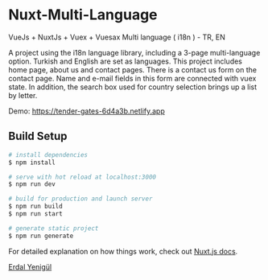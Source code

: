 # Nuxt-Multi-Language
VueJs + NuxtJs + Vuex + Vuesax
Multi language ( i18n ) - TR, EN

A project using the i18n language library, including a 3-page multi-language option. Turkish and English are set as languages. This project includes home page, about us and contact pages. There is a contact us form on the contact page. Name and e-mail fields in this form are connected with vuex state. In addition, the search box used for country selection brings up a list by letter.

Demo: https://tender-gates-6d4a3b.netlify.app


## Build Setup

```bash
# install dependencies
$ npm install

# serve with hot reload at localhost:3000
$ npm run dev

# build for production and launch server
$ npm run build
$ npm run start

# generate static project
$ npm run generate
```

For detailed explanation on how things work, check out [Nuxt.js docs](https://nuxtjs.org).

[Erdal Yenigül](http://erdalyenigul.com/)
